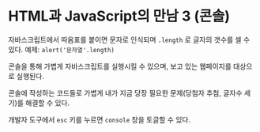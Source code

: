 # HTML과 JavaScript의 만남 3 (콘솔)

자바스크립트에서 따옴표를 붙이면 문자로 인식되며 `.length` 로 글자의 갯수를 셀 수 있다. 예제: `alert('문자열'.length)`

콘솔을 통해 가볍게 자바스크립트를 실행시킬 수 있으며, 보고 있는 웹페이지를 대상으로 실행된다.

콘솔에 작성하는 코드들로 가볍게 내가 지금 당장 필요한 문제(당첨자 추첨, 글자수 세기)를 해결할 수 있다.

개발자 도구에서 `esc` 키를 누르면 `console` 창을 토글할 수 있다.